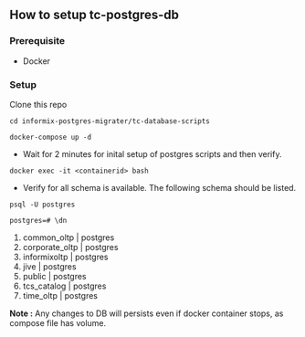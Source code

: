 ## How to setup tc-postgres-db

### Prerequisite 
- Docker

### Setup
Clone this repo

`cd informix-postgres-migrater/tc-database-scripts`

`docker-compose up -d`

- Wait for 2 minutes for inital setup of postgres scripts and then verify.

`docker exec -it <containerid> bash`
- Verify for all schema is available. The following schema should be listed.

`psql -U postgres`

`postgres=# \dn`
 
 1. common_oltp    | postgres
 2. corporate_oltp | postgres
 3. informixoltp   | postgres
 4. jive           | postgres
 5. public         | postgres
 6. tcs_catalog    | postgres
 7. time_oltp      | postgres
 
 **Note :** Any changes to DB will persists even if docker container stops, as compose file has volume.

